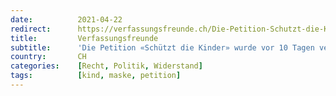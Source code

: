 ```yaml
---
date:          2021-04-22
redirect:      https://verfassungsfreunde.ch/Die-Petition-Schutzt-die-Kinder-wurde-vor-10-Tagen-versendet
title:         Verfassungsfreunde
subtitle:      'Die Petition «Schützt die Kinder» wurde vor 10 Tagen versendet!'
country:       CH
categories:    [Recht, Politik, Widerstand]
tags:          [kind, maske, petition]
---
```

